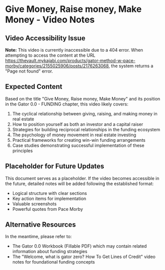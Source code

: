 # Give Money, Raise money, Make Money - Video Notes

## Video Accessibility Issue

**Note:** This video is currently inaccessible due to a 404 error. When attempting to access the content at the URL https://thevault.mykajabi.com/products/gator-method-w-pace-morby/categories/2155025906/posts/2176263068, the system returns a "Page not found" error.

## Expected Content

Based on the title "Give Money, Raise money, Make Money" and its position in the Gator 0.0 - FUNDING chapter, this video likely covers:

1. The cyclical relationship between giving, raising, and making money in real estate
2. How to position yourself as both an investor and a capital raiser
3. Strategies for building reciprocal relationships in the funding ecosystem
4. The psychology of money movement in real estate investing
5. Practical frameworks for creating win-win funding arrangements
6. Case studies demonstrating successful implementation of these principles

## Placeholder for Future Updates

This document serves as a placeholder. If the video becomes accessible in the future, detailed notes will be added following the established format:
- Logical structure with clear sections
- Key action items for implementation
- Valuable screenshots
- Powerful quotes from Pace Morby

## Alternative Resources

In the meantime, please refer to:
- The Gator 0.0 Workbook (Fillable PDF) which may contain related information about funding strategies
- The "Welcome, what is gator zero? How To Get Lines of Credit" video notes for foundational funding concepts
